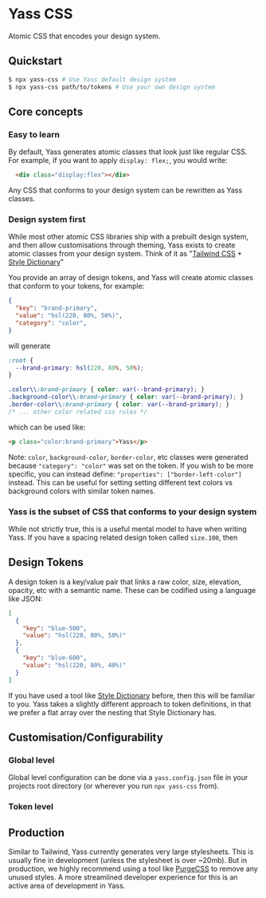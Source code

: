 # Yass CSS

Atomic CSS that encodes your design system.

## Quickstart
```bash
$ npx yass-css # Use Yass default design system
$ npx yass-css path/to/tokens # Use your own design system
```

## Core concepts
  
### Easy to learn
By default, Yass generates atomic classes that look just like regular CSS. For example, if you want to apply `display: flex;`, you would write: 
```html
  <div class="display:flex"></div>
```
Any CSS that conforms to your design system can be rewritten as Yass classes.

### Design system first
While most other atomic CSS libraries ship with a prebuilt design system, and then allow customisations through theming, Yass exists to create atomic classes from your design system. Think of it as "[Tailwind CSS](https://v2.tailwindcss.com/docs) + [Style Dictionary](https://amzn.github.io/style-dictionary/#/)"

You provide an array of design tokens, and Yass will create atomic classes that conform to your tokens, for example:
```json
{
  "key": "brand-primary", 
  "value": "hsl(220, 80%, 50%)",
  "category": "color",
}
```

will generate
```css
:root {
  --brand-primary: hsl(220, 80%, 50%);
}

.color\\:brand-primary { color: var(--brand-primary); }
.background-color\\:brand-primary { color: var(--brand-primary); }
.border-color\\:brand-primary { color: var(--brand-primary); }
/* ... other color related css rules */
```

which can be used like:
```html
<p class="color:brand-primary">Yass</p>
```

Note: `color`, `background-color`, `border-color`, etc classes were generated because `"category": "color"` was set on the token. If you wish to be more specific, you can instead define: `"properties": ["border-left-color"]` instead. This can be useful for setting setting different text colors vs background colors with similar token names.  

### Yass is the subset of CSS that conforms to your design system
While not strictly true, this is a useful mental model to have when writing Yass. If you have a spacing related design token called `size.100`, then 




## Design Tokens
A design token is a key/value pair that links a raw color, size, elevation, opacity, etc with a semantic name. These can be codified using a language like JSON:
```json
[
  {
    "key": "blue-500", 
    "value": "hsl(220, 80%, 50%)"
  },
  {
    "key": "blue-600", 
    "value": "hsl(220, 80%, 40%)"
  }
]
```

If you have used a tool like [Style Dictionary](https://amzn.github.io/style-dictionary/#/) before, then this will be familiar to you. Yass takes a slightly different approach to token definitions, in that we prefer a flat array over the nesting that Style Dictionary has. 

## Customisation/Configurability

### Global level
Global level configuration can be done via a `yass.config.json` file in your projects root directory (or wherever you run `npx yass-css` from).

### Token level


## Production
Similar to Tailwind, Yass currently generates very large stylesheets. This is usually fine in development (unless the stylesheet is over ~20mb). But in production, we highly recommend using a tool like [PurgeCSS](https://purgecss.com/) to remove any unused styles. A more streamlined developer experience for this is an active area of development in Yass.

